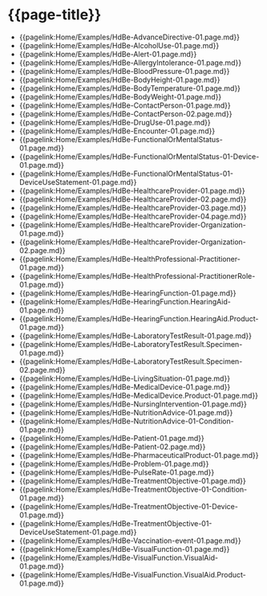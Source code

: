 # {{page-title}}
- {{pagelink:Home/Examples/HdBe-AdvanceDirective-01.page.md}} 
- {{pagelink:Home/Examples/HdBe-AlcoholUse-01.page.md}}
- {{pagelink:Home/Examples/HdBe-Alert-01.page.md}} 
- {{pagelink:Home/Examples/HdBe-AllergyIntolerance-01.page.md}} 
- {{pagelink:Home/Examples/HdBe-BloodPressure-01.page.md}}
- {{pagelink:Home/Examples/HdBe-BodyHeight-01.page.md}} 
- {{pagelink:Home/Examples/HdBe-BodyTemperature-01.page.md}}
- {{pagelink:Home/Examples/HdBe-BodyWeight-01.page.md}}  
- {{pagelink:Home/Examples/HdBe-ContactPerson-01.page.md}}
- {{pagelink:Home/Examples/HdBe-ContactPerson-02.page.md}}
- {{pagelink:Home/Examples/HdBe-DrugUse-01.page.md}}
- {{pagelink:Home/Examples/HdBe-Encounter-01.page.md}}
- {{pagelink:Home/Examples/HdBe-FunctionalOrMentalStatus-01.page.md}}
- {{pagelink:Home/Examples/HdBe-FunctionalOrMentalStatus-01-Device-01.page.md}}
- {{pagelink:Home/Examples/HdBe-FunctionalOrMentalStatus-01-DeviceUseStatement-01.page.md}}
- {{pagelink:Home/Examples/HdBe-HealthcareProvider-01.page.md}}
- {{pagelink:Home/Examples/HdBe-HealthcareProvider-02.page.md}}
- {{pagelink:Home/Examples/HdBe-HealthcareProvider-03.page.md}}
- {{pagelink:Home/Examples/HdBe-HealthcareProvider-04.page.md}}
- {{pagelink:Home/Examples/HdBe-HealthcareProvider-Organization-01.page.md}}
- {{pagelink:Home/Examples/HdBe-HealthcareProvider-Organization-02.page.md}}
- {{pagelink:Home/Examples/HdBe-HealthProfessional-Practitioner-01.page.md}}
- {{pagelink:Home/Examples/HdBe-HealthProfessional-PractitionerRole-01.page.md}}
- {{pagelink:Home/Examples/HdBe-HearingFunction-01.page.md}}
- {{pagelink:Home/Examples/HdBe-HearingFunction.HearingAid-01.page.md}}
- {{pagelink:Home/Examples/HdBe-HearingFunction.HearingAid.Product-01.page.md}}
- {{pagelink:Home/Examples/HdBe-LaboratoryTestResult-01.page.md}}
- {{pagelink:Home/Examples/HdBe-LaboratoryTestResult.Specimen-01.page.md}}
- {{pagelink:Home/Examples/HdBe-LaboratoryTestResult.Specimen-02.page.md}}
- {{pagelink:Home/Examples/HdBe-LivingSituation-01.page.md}}
- {{pagelink:Home/Examples/HdBe-MedicalDevice-01.page.md}}
- {{pagelink:Home/Examples/HdBe-MedicalDevice.Product-01.page.md}}
- {{pagelink:Home/Examples/HdBe-NursingIntervention-01.page.md}}
- {{pagelink:Home/Examples/HdBe-NutritionAdvice-01.page.md}}
- {{pagelink:Home/Examples/HdBe-NutritionAdvice-01-Condition-01.page.md}}
- {{pagelink:Home/Examples/HdBe-Patient-01.page.md}}
- {{pagelink:Home/Examples/HdBe-Patient-02.page.md}}
- {{pagelink:Home/Examples/HdBe-PharmaceuticalProduct-01.page.md}}
- {{pagelink:Home/Examples/HdBe-Problem-01.page.md}}
- {{pagelink:Home/Examples/HdBe-PulseRate-01.page.md}}
- {{pagelink:Home/Examples/HdBe-TreatmentObjective-01.page.md}}
- {{pagelink:Home/Examples/HdBe-TreatmentObjective-01-Condition-01.page.md}}
- {{pagelink:Home/Examples/HdBe-TreatmentObjective-01-Device-01.page.md}}
- {{pagelink:Home/Examples/HdBe-TreatmentObjective-01-DeviceUseStatement-01.page.md}}
- {{pagelink:Home/Examples/HdBe-Vaccination-event-01.page.md}}
- {{pagelink:Home/Examples/HdBe-VisualFunction-01.page.md}}
- {{pagelink:Home/Examples/HdBe-VisualFunction.VisualAid-01.page.md}}
- {{pagelink:Home/Examples/HdBe-VisualFunction.VisualAid.Product-01.page.md}}
<!-- - {{pagelink:Home/Examples/[CBB-ID]-[number].page.md}} --> 